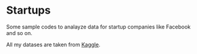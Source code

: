 # Startups
Some sample codes to analayze data for startup companies like Facebook and so on.

All my datases are taken from [Kaggle](https://www.kaggle.com/code/tanyildizderya/facebook-eda).
